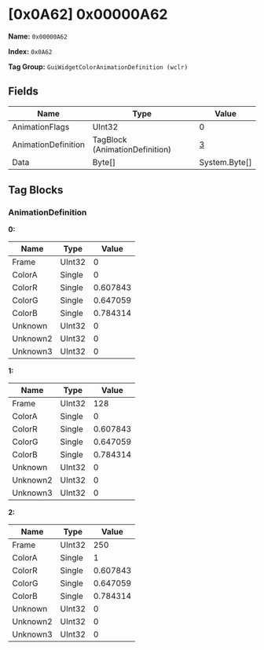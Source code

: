 # [0x0A62] 0x00000A62

**Name:** ```0x00000A62```

**Index:** ```0x0A62```

**Tag Group:** ```GuiWidgetColorAnimationDefinition (wclr)```

## Fields

Name	| Type	| Value
---	|---	|---	|
AnimationFlags	|UInt32	|0
AnimationDefinition	|TagBlock (AnimationDefinition)	|[3](#animationdefinition)
Data	|Byte[]	|System.Byte[]


## Tag Blocks

### AnimationDefinition

**0:**

Name	| Type	| Value
---	|---	|---	|
Frame	|UInt32	|0
ColorA	|Single	|0
ColorR	|Single	|0.607843
ColorG	|Single	|0.647059
ColorB	|Single	|0.784314
Unknown	|UInt32	|0
Unknown2	|UInt32	|0
Unknown3	|UInt32	|0


**1:**

Name	| Type	| Value
---	|---	|---	|
Frame	|UInt32	|128
ColorA	|Single	|0
ColorR	|Single	|0.607843
ColorG	|Single	|0.647059
ColorB	|Single	|0.784314
Unknown	|UInt32	|0
Unknown2	|UInt32	|0
Unknown3	|UInt32	|0


**2:**

Name	| Type	| Value
---	|---	|---	|
Frame	|UInt32	|250
ColorA	|Single	|1
ColorR	|Single	|0.607843
ColorG	|Single	|0.647059
ColorB	|Single	|0.784314
Unknown	|UInt32	|0
Unknown2	|UInt32	|0
Unknown3	|UInt32	|0


